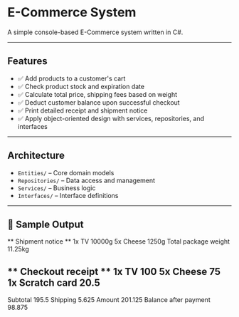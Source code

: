 # E-Commerce System

A simple console-based E-Commerce system written in C#.  

---

## Features

- ✅ Add products to a customer's cart
- ✅ Check product stock and expiration date
- ✅ Calculate total price, shipping fees based on weight
- ✅ Deduct customer balance upon successful checkout
- ✅ Print detailed receipt and shipment notice
- ✅ Apply object-oriented design with services, repositories, and interfaces

---


## Architecture

- `Entities/` – Core domain models
- `Repositories/` – Data access and management
- `Services/` – Business logic 
- `Interfaces/` – Interface definitions 

---

## 🧪 Sample Output

** Shipment notice **
1x TV      10000g
5x Cheese      1250g
Total package weight 11.25kg

** Checkout receipt **
1x TV      100
5x Cheese      75
1x Scratch card      20.5
----------------------
Subtotal    195.5
Shipping    5.625
Amount      201.125
Balance after payment  98.875

